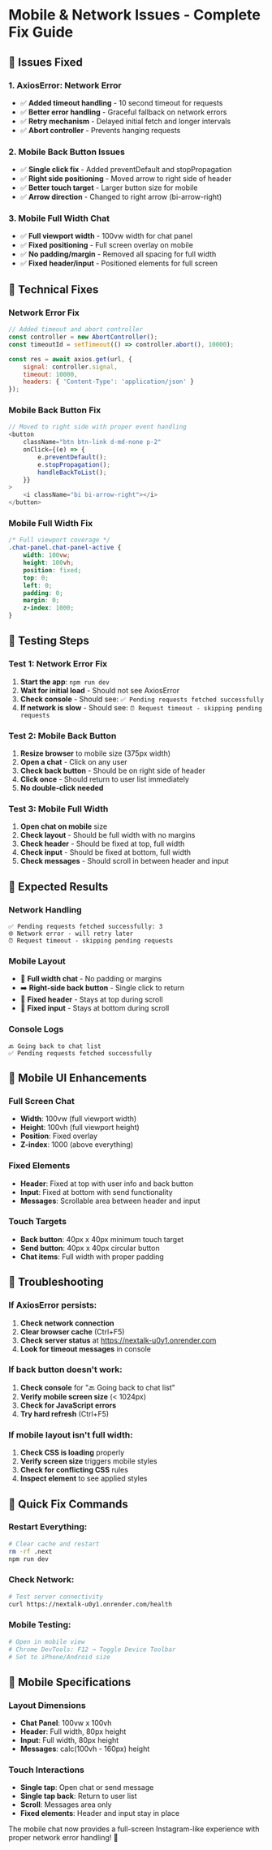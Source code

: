 # Mobile & Network Issues - Complete Fix Guide

## 🐛 **Issues Fixed**

### **1. AxiosError: Network Error**
- ✅ **Added timeout handling** - 10 second timeout for requests
- ✅ **Better error handling** - Graceful fallback on network errors
- ✅ **Retry mechanism** - Delayed initial fetch and longer intervals
- ✅ **Abort controller** - Prevents hanging requests

### **2. Mobile Back Button Issues**
- ✅ **Single click fix** - Added preventDefault and stopPropagation
- ✅ **Right side positioning** - Moved arrow to right side of header
- ✅ **Better touch target** - Larger button size for mobile
- ✅ **Arrow direction** - Changed to right arrow (bi-arrow-right)

### **3. Mobile Full Width Chat**
- ✅ **Full viewport width** - 100vw width for chat panel
- ✅ **Fixed positioning** - Full screen overlay on mobile
- ✅ **No padding/margin** - Removed all spacing for full width
- ✅ **Fixed header/input** - Positioned elements for full screen

## 🔧 **Technical Fixes**

### **Network Error Fix**
```javascript
// Added timeout and abort controller
const controller = new AbortController();
const timeoutId = setTimeout(() => controller.abort(), 10000);

const res = await axios.get(url, {
    signal: controller.signal,
    timeout: 10000,
    headers: { 'Content-Type': 'application/json' }
});
```

### **Mobile Back Button Fix**
```javascript
// Moved to right side with proper event handling
<button 
    className="btn btn-link d-md-none p-2"
    onClick={(e) => {
        e.preventDefault();
        e.stopPropagation();
        handleBackToList();
    }}
>
    <i className="bi bi-arrow-right"></i>
</button>
```

### **Mobile Full Width Fix**
```css
/* Full viewport coverage */
.chat-panel.chat-panel-active {
    width: 100vw;
    height: 100vh;
    position: fixed;
    top: 0;
    left: 0;
    padding: 0;
    margin: 0;
    z-index: 1000;
}
```

## 🧪 **Testing Steps**

### **Test 1: Network Error Fix**
1. **Start the app**: `npm run dev`
2. **Wait for initial load** - Should not see AxiosError
3. **Check console** - Should see: `✅ Pending requests fetched successfully`
4. **If network is slow** - Should see: `⏰ Request timeout - skipping pending requests`

### **Test 2: Mobile Back Button**
1. **Resize browser** to mobile size (375px width)
2. **Open a chat** - Click on any user
3. **Check back button** - Should be on right side of header
4. **Click once** - Should return to user list immediately
5. **No double-click needed**

### **Test 3: Mobile Full Width**
1. **Open chat on mobile** size
2. **Check layout** - Should be full width with no margins
3. **Check header** - Should be fixed at top, full width
4. **Check input** - Should be fixed at bottom, full width
5. **Check messages** - Should scroll in between header and input

## 🎯 **Expected Results**

### **Network Handling**
```
✅ Pending requests fetched successfully: 3
🌐 Network error - will retry later
⏰ Request timeout - skipping pending requests
```

### **Mobile Layout**
- 📱 **Full width chat** - No padding or margins
- ➡️ **Right-side back button** - Single click to return
- 📌 **Fixed header** - Stays at top during scroll
- 📌 **Fixed input** - Stays at bottom during scroll

### **Console Logs**
```
🔙 Going back to chat list
✅ Pending requests fetched successfully
```

## 🎨 **Mobile UI Enhancements**

### **Full Screen Chat**
- **Width**: 100vw (full viewport width)
- **Height**: 100vh (full viewport height)
- **Position**: Fixed overlay
- **Z-index**: 1000 (above everything)

### **Fixed Elements**
- **Header**: Fixed at top with user info and back button
- **Input**: Fixed at bottom with send functionality
- **Messages**: Scrollable area between header and input

### **Touch Targets**
- **Back button**: 40px x 40px minimum touch target
- **Send button**: 40px x 40px circular button
- **Chat items**: Full width with proper padding

## 🚨 **Troubleshooting**

### **If AxiosError persists:**
1. **Check network connection**
2. **Clear browser cache** (Ctrl+F5)
3. **Check server status** at https://nextalk-u0y1.onrender.com
4. **Look for timeout messages** in console

### **If back button doesn't work:**
1. **Check console** for "🔙 Going back to chat list"
2. **Verify mobile screen size** (< 1024px)
3. **Check for JavaScript errors**
4. **Try hard refresh** (Ctrl+F5)

### **If mobile layout isn't full width:**
1. **Check CSS is loading** properly
2. **Verify screen size** triggers mobile styles
3. **Check for conflicting CSS** rules
4. **Inspect element** to see applied styles

## 🔄 **Quick Fix Commands**

### **Restart Everything:**
```bash
# Clear cache and restart
rm -rf .next
npm run dev
```

### **Check Network:**
```bash
# Test server connectivity
curl https://nextalk-u0y1.onrender.com/health
```

### **Mobile Testing:**
```bash
# Open in mobile view
# Chrome DevTools: F12 → Toggle Device Toolbar
# Set to iPhone/Android size
```

## 📱 **Mobile Specifications**

### **Layout Dimensions**
- **Chat Panel**: 100vw x 100vh
- **Header**: Full width, 80px height
- **Input**: Full width, 80px height
- **Messages**: calc(100vh - 160px) height

### **Touch Interactions**
- **Single tap**: Open chat or send message
- **Single tap back**: Return to user list
- **Scroll**: Messages area only
- **Fixed elements**: Header and input stay in place

The mobile chat now provides a full-screen Instagram-like experience with proper network error handling! 🎉
